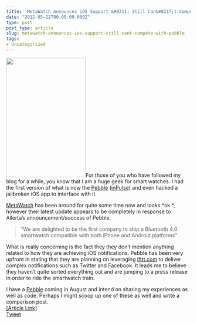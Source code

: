 ```yaml
---
title: 'MetaWatch Announces iOS Support &#8211; Still Can&#8217;t Compete With Pebble'
date: "2012-05-22T00:00:00.000Z"
type: post 
post_type: article
slug: metawatch-announces-ios-support-still-cant-compete-with-pebble
tags: 
- Uncategorized
---
```

<img class="alignleft" title="Metawatch" src="http://www.metawatch.org/assets/components/phpthumbof/cache/b1ef2f2c734bdb5c3dd128645e931609.5b076a068df3c2e957af266fa3005e90.jpg" alt="" width="217" height="325" />For those of you who have followed my blog for a while, you know that I am a huge geek for smart watches. I had the first version of what is now the <a title="" href="http://www.kickstarter.com/projects/597507018/pebble-e-paper-watch-for-iphone-and-android" target="_blank">Pebble</a> (<a title="" href="http://getinpulse.com" target="_blank">inPulse</a>) and even hacked a jailbroken iOS app to interface with it.

<a title="" href="http://metawatch.com" target="_blank">MetaWatch</a> has been around for quite some time now and looks *ok *, however their latest update appears to be completely in response to Allerta&#8217;s announcement/success of Pebble.

> &#8220;We are delighted to be the first company to ship a Bluetooth 4.0 smartwatch compatible with both iPhone and Android platforms&#8221;

What is really concerning is the fact they they don&#8217;t mention anything related to how they are achieving iOS notifications. Pebble has been very upfront in stating that they are planning on leveraging <a title="" href="http://ifttt.com/" target="_blank">ifttt.com</a> to deliver complex notifications such as Twitter and Facebook. It leads me to believe they haven&#8217;t quite sorted everything out and are jumping to a press release in order to ride the smartwatch train.

<div>
  I have a <a title="" href="http://www.kickstarter.com/projects/597507018/pebble-e-paper-watch-for-iphone-and-android" target="">Pebble</a> coming in August and intend on sharing my experiences as well as code. Perhaps I might scoop up one of these as well and write a comparison post.
</div>

<div>
</div>

<div>
</div>

<div>
  <a title="" href="http://www.metawatch.org/blog/2012/05/announcing-bluetooth-4.0-dev-system.html" target="_blank">[Article Link]</a>
</div>

<div style="">
  <a href="http://twitter.com/share" class="twitter-share-button" data-count="horizontal" data-text="MetaWatch Announces iOS Support - Still Can&#8217;t Compete With Pebble" data-url="http://brandontreb.com/metawatch-announces-ios-support-still-cant-compete-with-pebble"  data-via="brandontreb" data-related="brandontreb:">Tweet</a>
</div>